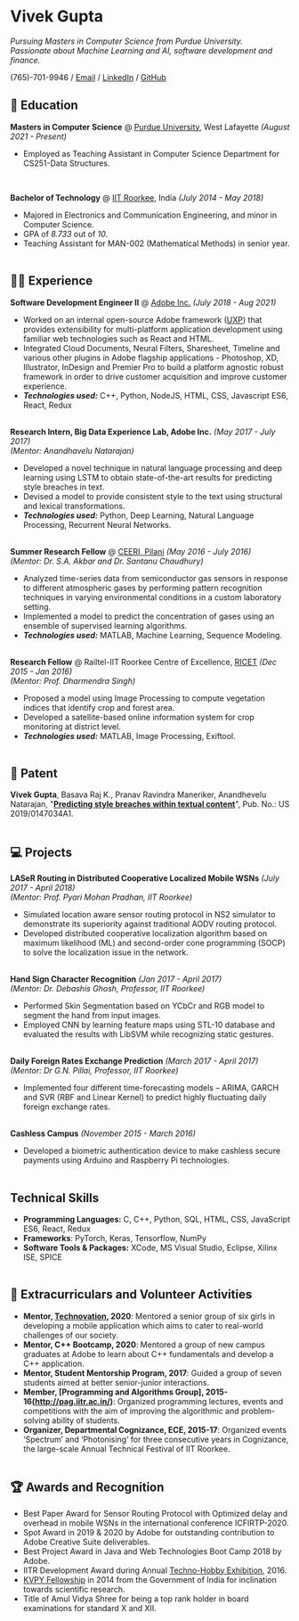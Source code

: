# Vivek Gupta

_Pursuing Masters in Computer Science from Purdue University._ <br>
_Passionate about Machine Learning and AI, software development and finance._

(765)-701-9946 / [Email](mailto:gupta690@purdue.edu) / [LinkedIn](https://www.linkedin.com/in/guptav96/) / [GitHub](https://github.com/guptav96/)

## 🏫 Education

**Masters in Computer Science** @ [Purdue University](https://www.purdue.edu/), West Lafayette _(August 2021 - Present)_ <br>
- Employed as Teaching Assistant in Computer Science Department for CS251-Data Structures.
<br>

**Bachelor of Technology** @ [IIT Roorkee](https://www.iitr.ac.in/Main/pages/_en_Indian_Institute_of_Technology_Roorkee__en_.html), India _(July 2014 - May 2018)_
- Majored in Electronics and Communication Engineering, and minor in Computer Science.
- GPA of _8.733_ out of _10_.
- Teaching Assistant for MAN-002 (Mathematical Methods) in senior year.
<br><br>

## 👨‍💻 Experience

**Software Development Engineer II** @ [Adobe Inc.](https://www.adobe.com/) _(July 2018 - Aug 2021)_ <br>
- Worked on an internal open-source Adobe framework ([UXP](https://www.adobe.io/photoshop/uxp/)) that provides extensibility for multi-platform application development using familiar web technologies such as React and HTML.
- Integrated Cloud Documents, Neural Filters, Sharesheet, Timeline and various other plugins in Adobe flagship applications - Photoshop, XD, Illustrator, InDesign and Premier Pro to build a platform agnostic robust framework in order to drive customer acquisition and improve customer experience.
- **_Technologies used:_** C++, Python, NodeJS, HTML, CSS, Javascript ES6, React, Redux
<br><br>

**Research Intern, Big Data Experience Lab, Adobe Inc.** _(May 2017 - July 2017)_ <br>
_(Mentor: Anandhavelu Natarajan)_ <br>
- Developed a novel technique in natural language processing and deep learning using LSTM to obtain state-of-the-art
results for predicting style breaches in text.
- Devised a model to provide consistent style to the text using structural and lexical transformations.
- **_Technologies used:_** Python, Deep Learning, Natural Language Processing, Recurrent Neural Networks.
<br><br>

**Summer Research Fellow** @ [CEERI, Pilani](https://www.ceeri.res.in/) _(May 2016 - July 2016)_ <br>
_(Mentor: Dr. S.A. Akbar and Dr. Santanu Chaudhury)_ <br>
- Analyzed time-series data from semiconductor gas sensors in response to different atmospheric gases by performing pattern recognition techniques in varying environmental conditions in a custom laboratory setting.
- Implemented a model to predict the concentration of gases using an ensemble of supervised learning algorithms.
- **_Technologies used:_** MATLAB, Machine Learning, Sequence Modeling.
<br><br>

**Research Fellow** @ Railtel-IIT Roorkee Centre of Excellence, [RICET](http://ricet.iitr.ac.in/) _(Dec 2015 - Jan 2016)_ <br>
_(Mentor: Prof. Dharmendra Singh)_ <br>
- Proposed a model using Image Processing to compute vegetation indices that identify crop and forest area.
- Developed a satellite-based online information system for crop monitoring at district level.
- **_Technologies used:_** MATLAB, Image Processing, Exiftool.
<br><br>

## 📄 Patent
**Vivek Gupta**, Basava Raj K.,  Pranav Ravindra Maneriker, Anandhevelu Natarajan, "**[Predicting style breaches within textual content](https://patents.google.com/patent/US20200250375A1/en)**", Pub. No.: US 2019/0147034A1.
<br><br>

## 💻 Projects
**LASeR Routing in Distributed Cooperative Localized Mobile WSNs** _(July 2017 - April 2018)_<br>
_(Mentor: Prof. Pyari Mohan Pradhan, IIT Roorkee)_ <br>
- Simulated location aware sensor routing protocol in NS2 simulator to demonstrate its superiority against traditional AODV routing protocol.
- Developed distributed cooperative localization algorithm based on maximum likelihood (ML) and second-order cone programming (SOCP) to solve the localization issue in the network.
<br><br>

**Hand Sign Character Recognition** _(Jan 2017 - April 2017)_<br>
_(Mentor: Dr. Debashis Ghosh, Professor, IIT Roorkee)_ <br>
- Performed Skin Segmentation based on YCbCr and RGB model to segment the hand from input images.
- Employed CNN by learning feature maps using STL-10 database and evaluated the results with LibSVM while recognizing static gestures.
<br><br>

**Daily Foreign Rates Exchange Prediction** _(March 2017 - April 2017)_<br>
_(Mentor: Dr G.N. Pillai, Professor, IIT Roorkee)_ <br>
- Implemented four different time-forecasting models – ARIMA, GARCH and SVR (RBF and Linear Kernel) to predict
highly fluctuating daily foreign exchange rates.
<br><br>

**Cashless Campus** _(November 2015 - March 2016)_<br>
- Developed a biometric authentication device to make cashless secure payments using Arduino and Raspberry Pi technologies.
<br><br>

## Technical Skills
- **Programming Languages:** C, C++, Python, SQL, HTML, CSS, JavaScript ES6, React, Redux
- **Frameworks**: PyTorch, Keras, Tensorflow, NumPy
- **Software Tools & Packages:** XCode, MS Visual Studio, Eclipse, Xilinx ISE, SPICE
<br><br>

## 📌 Extracurriculars and Volunteer Activities

<!-- ![Volunteer](/assets/bag_dist.jpeg) -->

- **Mentor, [Technovation](https://technovationchallenge.org/), 2020**: Mentored a senior group of six girls in developing a mobile application which aims to cater to real-world challenges of our society.
- **Mentor, C++ Bootcamp, 2020**: Mentored a group of new campus graduates at Adobe to learn about C++ fundamentals and develop a C++ application.
- **Mentor, Student Mentorship Program, 2017**: Guided a group of seven students aimed at better senior-junior interactions.
- **Member, [Programming and Algorithms Group], 2015-16(http://pag.iitr.ac.in/)**: Organized programming lectures, events and competitions with the aim of improving the algorithmic and problem-solving ability of students.
- **Organizer, Departmental Cognizance, ECE, 2015-17**: Organized events ‘Spectrum’ and ‘Photonising’ for three consecutive years in Cognizance, the large-scale Annual Technical Festival of IIT Roorkee.
<br><br>

## 🏆 Awards and Recognition
- Best Paper Award for Sensor Routing Protocol with Optimized delay and overhead in mobile WSNs in the international conference ICFIRTP-2020.
- Spot Award in 2019 & 2020 by Adobe for outstanding contribution to Adobe Creative Suite deliverables.
- Best Project Award in Java and Web Technologies Boot Camp 2018 by Adobe.
- IITR Development Award during Annual [Techno-Hobby Exhibition](https://srishti.iitr.ac.in/), 2016.
- [KVPY Fellowship](http://www.kvpy.iisc.ernet.in/main/index.htm) in 2014 from the Government of India for inclination towards scientific research.
- Title of Amul Vidya Shree for being a top rank holder in board examinations for standard X and XII.
